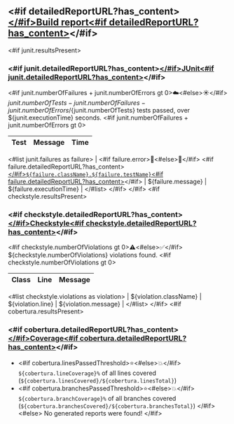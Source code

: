 ## <#if detailedReportURL?has_content>[</#if>Build report<#if detailedReportURL?has_content>](${detailedReportURL})</#if>

<#if junit.resultsPresent>
### <#if junit.detailedReportURL?has_content>[</#if>JUnit<#if junit.detailedReportURL?has_content>](${junit.detailedReportURL})</#if>

<#if junit.numberOfFailures + junit.numberOfErrors gt 0>:cloud:<#else>:sunny:</#if> ${junit.numberOfTests - junit.numberOfFailures - junit.numberOfErrors}/${junit.numberOfTests} tests passed, over ${junit.executionTime} seconds.
<#if junit.numberOfFailures + junit.numberOfErrors gt 0>

| Test | Message | Time |
| ---- | ------- | ---- |
<#list junit.failures as failure>
| <#if failure.error>:small_red_triangle:<#else>:small_blue_diamond:</#if> <#if failure.detailedReportURL?has_content>[</#if>`${failure.className}.${failure.testName}`<#if failure.detailedReportURL?has_content>](${failure.detailedReportURL})</#if> | ${failure.message} | ${failure.executionTime} |
</#list>
</#if>
</#if>
<#if checkstyle.resultsPresent>

### <#if checkstyle.detailedReportURL?has_content>[</#if>Checkstyle<#if checkstyle.detailedReportURL?has_content>](${checkstyle.detailedReportURL})</#if>

<#if checkstyle.numberOfViolations gt 0>:warning:<#else>:white_check_mark:</#if> ${checkstyle.numberOfViolations} violations found.
<#if checkstyle.numberOfViolations gt 0>

| Class | Line | Message |
| ----- | ---- | ------- |
<#list checkstyle.violations as violation>
| ${violation.className} | ${violation.line} | ${violation.message} |
</#list>
</#if>
<#if cobertura.resultsPresent>

### <#if cobertura.detailedReportURL?has_content>[</#if>Coverage<#if cobertura.detailedReportURL?has_content>](${cobertura.detailedReportURL})</#if>

* <#if cobertura.linesPassedThreshold>:star:<#else>:boom:</#if> `${cobertura.lineCoverage}%` of all lines covered (`${cobertura.linesCovered}/${cobertura.linesTotal}`)
* <#if cobertura.branchesPassedThreshold>:star:<#else>:boom:</#if> `${cobertura.branchCoverage}%` of all branches covered (`${cobertura.branchesCovered}/${cobertura.branchesTotal}`)
</#if>
<#else>
No generated reports were found!
</#if>